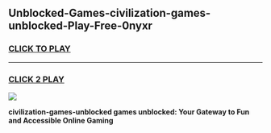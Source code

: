 
## Unblocked-Games-civilization-games-unblocked-Play-Free-0nyxr
<h3>
<a href="https://premium76.site?title=civilization-games-unblocked&ref=18A">CLICK TO PLAY</a></h3>
<hr>

<h3>
<a href="https://premium76.site?title=civilization-games-unblocked&ref=18A">CLICK 2 PLAY</a>
  
</h3>

<a href="https://premium76.site?title=civilization-games-unblocked&ref=18A"><img src="https://clearcache.store/games.png"></a>


**civilization-games-unblocked games unblocked: Your Gateway to Fun and Accessible Online Gaming**
